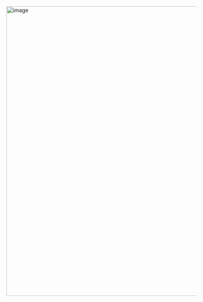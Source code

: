 <img width="915" height="766" alt="image" src="https://github.com/user-attachments/assets/49a5ae62-684e-4e17-8bed-b91e6b87901d" />
